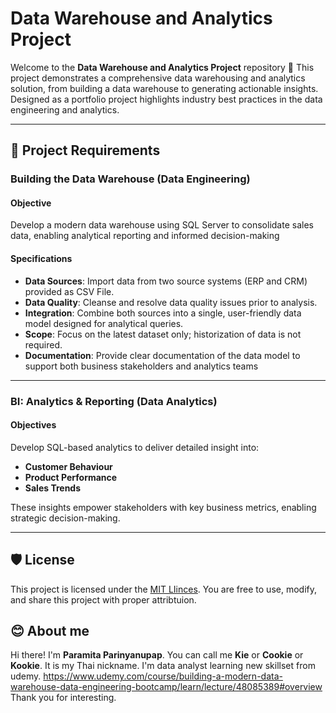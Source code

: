 # Data Warehouse and Analytics Project

Welcome to the **Data Warehouse and Analytics Project** repository 🚀
This project demonstrates a comprehensive data warehousing and analytics solution, from building a data warehouse to generating actionable insights. Designed as a portfolio project highlights industry best practices in the data engineering and analytics.

---
## 🚀 Project Requirements

### Building the Data Warehouse (Data Engineering)

#### Objective
Develop a modern data warehouse using SQL Server to consolidate sales data, enabling analytical reporting and informed decision-making

#### Specifications
- **Data Sources**: Import data from two source systems (ERP and CRM) provided as CSV File.
- **Data Quality**: Cleanse and resolve data quality issues prior to analysis.
- **Integration**: Combine both sources into a single, user-friendly data model designed for analytical queries.
- **Scope**: Focus on the latest dataset only; historization of data is not required.
- **Documentation**: Provide clear documentation of the data model to support both business stakeholders and analytics teams

---


### BI: Analytics & Reporting (Data Analytics)

#### Objectives
Develop SQL-based analytics to deliver detailed insight into:
- **Customer Behaviour**
- **Product Performance**
- **Sales Trends**

These insights empower stakeholders with key business metrics, enabling strategic decision-making.


---

## 🛡️ License

This project is licensed under the [MIT LIinces](LICNESE). You are free to use, modify, and share this project with proper attribtuion.

## 😊 About me

Hi there! I'm **Paramita Parinyanupap**. You can call me **Kie** or **Cookie** or **Kookie**. It is my Thai nickname. I'm data analyst learning new skillset from udemy. https://www.udemy.com/course/building-a-modern-data-warehouse-data-engineering-bootcamp/learn/lecture/48085389#overview
Thank you for interesting.
